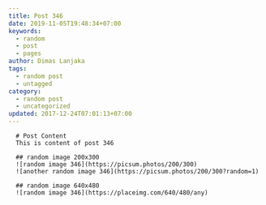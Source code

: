 ```yaml
---
title: Post 346
date: 2019-11-05T19:48:34+07:00
keywords:
  - random
  - post
  - pages
author: Dimas Lanjaka
tags:
  - random post
  - untagged
category:
  - random post
  - uncategorized
updated: 2017-12-24T07:01:13+07:00
---
```


      # Post Content
      This is content of post 346

      ## random image 200x300
      ![random image 346](https://picsum.photos/200/300)
      ![another random image 346](https://picsum.photos/200/300?random=1)

      ## random image 640x480
      ![random image 346](https://placeimg.com/640/480/any)
      